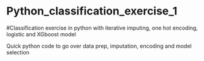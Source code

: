 # Python_classification_exercise_1
#Classification exercise in python with iterative imputing, one hot encoding, logistic and XGboost model

Quick python code to go over data prep, imputation, encoding and model selection
